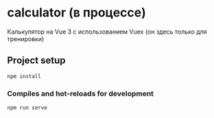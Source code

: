 # calculator (в процессе)

Калькулятор на Vue 3 с использованием Vuex (он здесь только для тренировки)

## Project setup
```
npm install
```

### Compiles and hot-reloads for development
```
npm run serve
```

